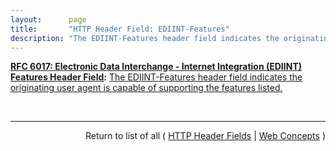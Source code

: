 ```yaml
---
layout:      page
title:       "HTTP Header Field: EDIINT-Features"
description: "The EDIINT-Features header field indicates the originating user agent is capable of supporting the features listed."
---
```


**[RFC 6017: Electronic Data Interchange - Internet Integration (EDIINT) Features Header Field](/specs/IETF/RFC/6017 "With the maturity of the Electronic Data Interchange - Internet Integration (EDIINT) standards of AS1, AS2, and AS3, applications and additional features are being built upon the basic secure transport functionality. These features are not necessarily supported by all EDIINT applications and could cause potential problems with implementations. The EDIINT-Features header field provides a means to resolve these problems and support new functionality."):** [The EDIINT-Features header field indicates the originating user agent is capable of supporting the features listed.](http://tools.ietf.org/html/rfc6017#section-3 "Read documentation for HTTP Header Field &#34;EDIINT-Features&#34;")

<br/>
<hr/>

<p style="text-align: right">Return to list of all ( <a href="../http-headers">HTTP Header Fields</a> | <a href="../">Web Concepts</a> )</p>